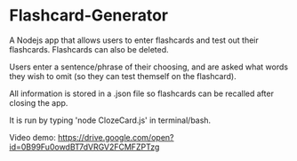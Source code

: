 # Flashcard-Generator
A Nodejs app that allows users to enter flashcards and test out their flashcards.  Flashcards can also be deleted.

Users enter a sentence/phrase of their choosing, and are asked what words they wish to omit (so they can test themself on the flashcard).

All information is stored in a .json file so flashcards can be recalled after closing the app.

It is run by typing 'node ClozeCard.js' in terminal/bash.

Video demo:
https://drive.google.com/open?id=0B99Fu0owdBT7dVRGV2FCMFZPTzg
